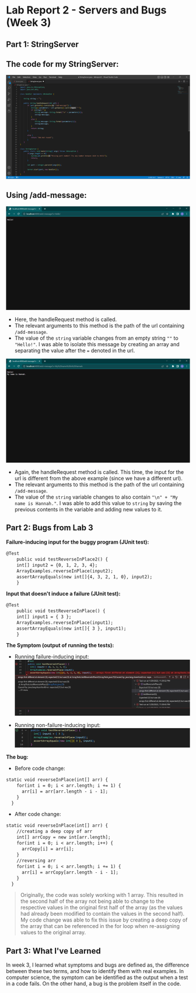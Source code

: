 # Lab Report 2 - Servers and Bugs (Week 3)

## Part  1: StringServer

The code for my StringServer:
---
![Image](Screenshot_(80).png)

Using /add-message:
---
![Image](Screenshot_(78).png)
- Here, the handleRequest method is called.
- The relevant arguments to this method is the path of the url containing `/add-message`.
- The value of the `string` variable changes from an empty string `""` to `"Hello!"`. I was able to isolate this message by creating an array and separating the value after the `=` denoted in the url.

![Image](Screenshot_(79).png)
- Again, the handleRequest method is called. This time, the input for the url is different from the above example (since we have a different url).
- The relevant arguments to this method is the path of the url containing `/add-message`.
- The value of the `string` variable changes to also contain `"\n" + "My name is Hannah."`. I was able to add this value to `string` by saving the previous contents in the variable and adding new values to it.

## Part 2: Bugs from Lab 3
**Failure-inducing input for the buggy program (JUnit test):**
```
@Test 
	public void testReverseInPlace2() {
    int[] input2 = {0, 1, 2, 3, 4};
    ArrayExamples.reverseInPlace(input2);
    assertArrayEquals(new int[]{4, 3, 2, 1, 0}, input2);
	}
```

**Input that doesn't induce a failure (JUnit test):**
```
@Test 
	public void testReverseInPlace() {
    int[] input1 = { 3 };
    ArrayExamples.reverseInPlace(input1);
    assertArrayEquals(new int[]{ 3 }, input1);
	}
```

**The Symptom (output of running the tests):**
- Running failure-inducing input:
![Image](Screenshot_20230129_114051.png)

- Running non-failure-inducing input:
![Image](Screenshot_20230129_114021.png)

**The bug:**
- Before code change:
```
static void reverseInPlace(int[] arr) {
    for(int i = 0; i < arr.length; i += 1) {
      arr[i] = arr[arr.length - i - 1];
    }
  }
```
  
- After code change:
```
static void reverseInPlace(int[] arr) {
    //creating a deep copy of arr
    int[] arrCopy = new int[arr.length];
    for(int i = 0; i < arr.length; i++) {
      arrCopy[i] = arr[i];
    }
    //reversing arr
    for(int i = 0; i < arr.length; i += 1) {
      arr[i] = arrCopy[arr.length - i - 1];
    }
  }
```
> Originally, the code was solely working with 1 array. This resulted in the second half of the array not being able to change to the respective values in the original first half of the array (as the values had already been modified to contain the values in the second half). My code change was able to fix this issue by creating a deep copy of the array that can be referenced in the for loop when re-assigning values to the original array.

## Part 3: What I've Learned

In week 3, I learned what symptoms and bugs are defined as, the difference between these two terms, and how to identify them with real examples. In computer science, the symptom can be identified as the output when a test in a code fails. On the other hand, a bug is the problem itself in the code.
